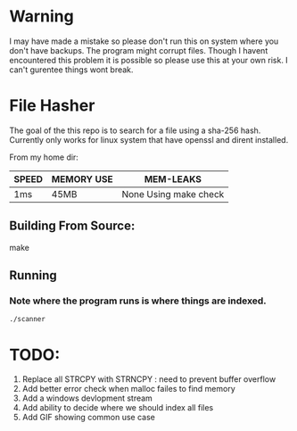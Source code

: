 # Warning 
I may have made a mistake so please don't run this on system where you don't have backups. The program might corrupt files. Though I havent encountered this problem it is possible 
so please use this at your own risk. I can't gurentee things wont break.  

# File Hasher

The goal of the this repo is to search for a file using a sha-256 hash. Currently only works for linux system that have openssl and dirent installed. 

From my home dir:

|SPEED | MEMORY USE| MEM-LEAKS|
|------|-----------|----------|
|1ms   | 45MB      | None Using make check|

## Building From Source:
  make

## Running 
  ### Note where the program runs is where things are indexed. 
    ./scanner
  
  
# TODO:
  1. Replace all STRCPY with STRNCPY : need to prevent buffer overflow 
  2. Add better error check when malloc failes to find memory
  3. Add a windows devlopment stream 
  4. Add ability to decide where we should index all files
  5. Add GIF showing common use case 
